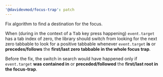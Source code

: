 ```yaml
---
'@davidevmod/focus-trap': patch
---
```


Fix algorithm to find a destination for the focus.

When (during in the context of a <kbd>Tab</kbd> key press happening) `event.target` has a tab index of zero, the library should switch from looking for the next zero tabbable to look for a positive tabbable whenever `event.target` **is** or **precedes/follows** the **first/last zero tabbable in the whole focus trap**.

Before the fix, the switch in search would have happened only if `event.target` **was contained in** or **preceded/followed** the **first/last root in the focus-trap**.
